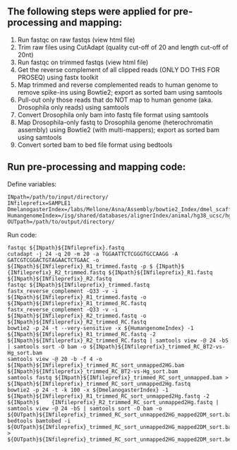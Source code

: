 ## The following steps were applied for pre-processing and mapping:

1) Run fastqc on raw fastqs (view html file)
2) Trim raw files using CutAdapt (quality cut-off of 20 and length cut-off of 20nt)
3) Run fastqc on trimmed fastqs (view html file) 
4) Get the reverse complement of all clipped reads (ONLY DO THIS FOR PROSEQ) using fastx toolkit
5) Map trimmed and reverse complemented reads to human genome to remove spike-ins using Bowtie2; export as sorted bam using samtools
6) Pull-out only those reads that do NOT map to human genome (aka. Drosophila only reads) using samtools
7) Convert Drosophila only bam into fastq file format using samtools 
8) Map Drosophila-only fastq to Drosophila genome (heterochromatin assembly) using Bowtie2 (with multi-mappers); export as sorted bam using samtools
9) Convert sorted bam to bed file format using bedtools 

## Run pre-processing and mapping code:
Define variables:

    INpath=/path/to/input/directory/
    INfileprefix=SAMPLE1
    DmelanogasterIndex=/labs/Mellone/Asna/Assembly/bowtie2_Index/dmel_scaffold2_plus0310.fasta
    HumangenomeIndex=/isg/shared/databases/alignerIndex/animal/hg38_ucsc/hg38_bowtie2/Human_genome
    OUTpath=/path/to/output/directory/

Run code:

    fastqc ${INpath}${INfileprefix}.fastq
    cutadapt -j 24 -q 20 -m 20 -a TGGAATTCTCGGGTGCCAAGG -A GATCGTCGGACTGTAGAACTCTGAAC -o ${INpath}${INfileprefix}_R1_trimmed.fastq -p $ {INpath}$   {INfileprefix}_R2_trimmed.fastq ${INpath}${INfileprefix}_R1.fastq ${INpath}${INfileprefix}_R2.fastq
    fastqc ${INpath}${INfileprefix}_trimmed.fastq
    fastx_reverse_complement -Q33 -v -i ${INpath}${INfileprefix}_R1_trimmed.fastq -o ${INpath}${INfileprefix}_R1_trimmed_RC.fastq
    fastx_reverse_complement -Q33 -v -i ${INpath}${INfileprefix}_R2_trimmed.fastq -o ${INpath}${INfileprefix}_R2_trimmed_RC.fastq
    bowtie2 -p 24 -t --very-sensitive -x ${HumangenomeIndex} -1 ${INpath}${INfileprefix}_R1_trimmed_RC.fastq -2 ${INpath}${INfileprefix}_R2_trimmed_RC.fastq | samtools view -@ 24 -bS | samtools sort -O bam -o ${INpath}${INfileprefix}_trimmed_RC_BT2-vs-Hg_sort.bam
    samtools view -@ 20 -b -f 4 -o ${INpath}${INfileprefix}_trimmed_RC_sort_unmapped2HG.bam ${INpath}${INfileprefix}_trimmed_RC_BT2-vs-Hg_sort.bam                  
    samtools fastq ${INpath}${INfileprefix}_trimmed_RC_sort_unmapped.bam > ${INpath}${INfileprefix}_trimmed_RC_sort_unmapped2Hg.fastq
    bowtie2 -p 24 -t -k 100 -x ${DmelanogasterIndex} -1 ${INpath}${INfileprefix}_R1_trimmed_RC_sort_unmapped2Hg.fastq -2 ${INpath}$    {INfileprefix}_R2_trimmed_RC_sort_unmapped2Hg.fastq | samtools view -@ 24 -bS | samtools sort -O bam -o ${OUTpath}${INfileprefix}_trimmed_RC_sort_unmapped2HG_mapped2DM_sort.bam
    bedtools bamtobed -i ${OUTpath}${INfileprefix}_trimmed_RC_sort_unmapped2HG_mapped2DM_sort.bam > ${OUTpath}${INfileprefix}_trimmed_RC_sort_unmapped2HG_mapped2DM_sort.bed

